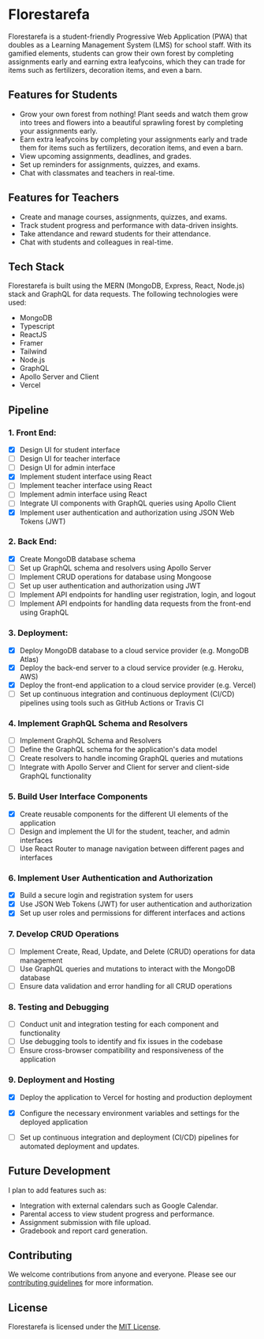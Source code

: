 # Florestarefa

Florestarefa is a student-friendly Progressive Web Application (PWA) that doubles as a Learning Management System (LMS) for school staff. With its gamified elements, students can grow their own forest by completing assignments early and earning extra leafycoins, which they can trade for items such as fertilizers, decoration items, and even a barn.

## Features for Students

- Grow your own forest from nothing! Plant seeds and watch them grow into trees and flowers into a beautiful sprawling forest by completing your assignments early.
- Earn extra leafycoins by completing your assignments early and trade them for items such as fertilizers, decoration items, and even a barn.
- View upcoming assignments, deadlines, and grades.
- Set up reminders for assignments, quizzes, and exams.
- Chat with classmates and teachers in real-time.

## Features for Teachers

- Create and manage courses, assignments, quizzes, and exams.
- Track student progress and performance with data-driven insights.
- Take attendance and reward students for their attendance.
- Chat with students and colleagues in real-time.

## Tech Stack

Florestarefa is built using the MERN (MongoDB, Express, React, Node.js) stack and GraphQL for data requests. The following technologies were used:

- MongoDB
- Typescript
- ReactJS
- Framer
- Tailwind
- Node.js
- GraphQL
- Apollo Server and Client
- Vercel

## Pipeline
### 1. Front End:

- [x] Design UI for student interface
- [ ] Design UI for teacher interface
- [ ] Design UI for admin interface
- [x] Implement student interface using React
- [ ] Implement teacher interface using React
- [ ] Implement admin interface using React
- [ ] Integrate UI components with GraphQL queries using Apollo Client
- [x] Implement user authentication and authorization using JSON Web Tokens (JWT)

### 2. Back End:

- [x] Create MongoDB database schema
- [ ] Set up GraphQL schema and resolvers using Apollo Server
- [ ] Implement CRUD operations for database using Mongoose
- [ ] Set up user authentication and authorization using JWT
- [ ] Implement API endpoints for handling user registration, login, and logout
- [ ] Implement API endpoints for handling data requests from the front-end using GraphQL

### 3. Deployment:

- [x] Deploy MongoDB database to a cloud service provider (e.g. MongoDB Atlas)
- [x] Deploy the back-end server to a cloud service provider (e.g. Heroku, AWS)
- [x] Deploy the front-end application to a cloud service provider (e.g. Vercel)
- [ ] Set up continuous integration and continuous deployment (CI/CD) pipelines using tools such as GitHub Actions or Travis CI

 ### 4. Implement GraphQL Schema and Resolvers

- [ ] Implement GraphQL Schema and Resolvers
- [ ] Define the GraphQL schema for the application's data model
- [ ] Create resolvers to handle incoming GraphQL queries and mutations
- [ ] Integrate with Apollo Server and Client for server and client-side GraphQL functionality

### 5. Build User Interface Components
- [x] Create reusable components for the different UI elements of the application
- [ ] Design and implement the UI for the student, teacher, and admin interfaces
- [ ] Use React Router to manage navigation between different pages and interfaces

### 6. Implement User Authentication and Authorization
- [x] Build a secure login and registration system for users
- [x] Use JSON Web Tokens (JWT) for user authentication and authorization
- [x] Set up user roles and permissions for different interfaces and actions

### 7. Develop CRUD Operations
- [ ] Implement Create, Read, Update, and Delete (CRUD) operations for data management
- [ ] Use GraphQL queries and mutations to interact with the MongoDB database
- [ ] Ensure data validation and error handling for all CRUD operations

### 8. Testing and Debugging
- [ ] Conduct unit and integration testing for each component and functionality
- [ ] Use debugging tools to identify and fix issues in the codebase
- [ ] Ensure cross-browser compatibility and responsiveness of the application

### 9. Deployment and Hosting
- [x] Deploy the application to Vercel for hosting and production deployment
- [x] Configure the necessary environment variables and settings for the deployed application
- [ ] Set up continuous integration and deployment (CI/CD) pipelines for automated deployment and updates.


## Future Development

I plan to add features such as:

- Integration with external calendars such as Google Calendar.
- Parental access to view student progress and performance.
- Assignment submission with file upload.
- Gradebook and report card generation.

## Contributing

We welcome contributions from anyone and everyone. Please see our [contributing guidelines](CONTRIBUTING.md) for more information.

## License

Florestarefa is licensed under the [MIT License](LICENSE).
